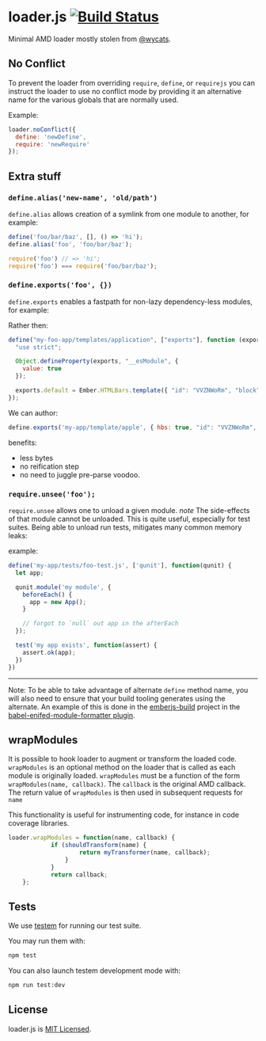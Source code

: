 loader.js [![Build Status](https://travis-ci.org/ember-cli/loader.js.svg?branch=master)](https://travis-ci.org/ember-cli/loader.js)
=========

Minimal AMD loader mostly stolen from [@wycats](https://github.com/wycats).

## No Conflict

To prevent the loader from overriding `require`, `define`, or `requirejs` you can instruct the loader
to use no conflict mode by providing it an alternative name for the various globals that are normally used.

Example:

```js
loader.noConflict({
  define: 'newDefine',
  require: 'newRequire'
});
```

## Extra stuff

### `define.alias('new-name', 'old/path')`

`define.alias` allows creation of a symlink from one module to another, for example:

```js
define('foo/bar/baz', [], () => 'hi');
define.alias('foo', 'foo/bar/baz');

require('foo') // => 'hi';
require('foo') === require('foo/bar/baz');
```

### `define.exports('foo', {})`

`define.exports` enables a fastpath for non-lazy dependency-less modules, for example:

Rather then:

```js
define("my-foo-app/templates/application", ["exports"], function (exports) {
  "use strict";

  Object.defineProperty(exports, "__esModule", {
    value: true
  });

  exports.default = Ember.HTMLBars.template({ "id": "VVZNWoRm", "block": "{\"statements\":[[1,[26,[\"welcome-page\"]],false],[0,\"\\n\"],[0,\"\\n\"],[1,[26,[\"outlet\"]],false]],\"locals\":[],\"named\":[],\"yields\":[],\"hasPartials\":false}", "meta": { "moduleName": "my-foo-app/templates/application.hbs" } });
});
```

We can author:

```js
define.exports('my-app/template/apple', { hbs: true, "id": "VVZNWoRm", "block": "{\"statements\":[[1,[26,[\"welcome-page\"]],false],[0,\"\\n\"],[0,\"\\n\"],[1,[26,[\"outlet\"]],false]],\"locals\":[],\"named\":[],\"yields\":[],\"hasPartials\":false}", "meta": { "moduleName": "my-foo-app/templates/application.hbs" }});
```

benefits:

* less bytes
* no reification step
* no need to juggle pre-parse voodoo.

### `require.unsee('foo');`

`require.unsee` allows one to unload a given module. *note* The side-effects of that module cannot be unloaded.
This is quite useful, especially for test suites. Being able to unload run tests, mitigates many common memory leaks:

example:

```js
define('my-app/tests/foo-test.js', ['qunit'], function(qunit) {
  let app;

  qunit.module('my module', {
    beforeEach() {
      app = new App();
    }

    // forgot to `null` out app in the afterEach
  });

  test('my app exists', function(assert) {
    assert.ok(app);
  })
})
```

---

Note: To be able to take advantage of alternate `define` method name, you will also need to ensure that your
build tooling generates using the alternate.  An example of this is done in the [emberjs-build](https://github.com/emberjs/emberjs-build)
project in the [babel-enifed-module-formatter plugin](https://github.com/emberjs/emberjs-build/blob/v0.4.2/lib/utils/babel-enifed-module-formatter.js).

## wrapModules

It is possible to hook loader to augment or transform the loaded code.  `wrapModules` is an optional method on the loader that is called as each module is originally loaded.  `wrapModules` must be a function of the form `wrapModules(name, callback)`. The `callback` is the original AMD callback.  The return value of `wrapModules` is then used in subsequent requests for `name`

This functionality is useful for instrumenting code, for instance in code coverage libraries.

```js
loader.wrapModules = function(name, callback) {
            if (shouldTransform(name) {
                    return myTransformer(name, callback);
                }
            }
            return callback;
    };
```

## Tests

We use [testem](https://github.com/airportyh/testem) for running our test suite.

You may run them with:
```sh
npm test
```

You can also launch testem development mode with:
```sh
npm run test:dev
```

## License

loader.js is [MIT Licensed](https://github.com/ember-cli/loader.js/blob/master/LICENSE.md).
